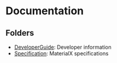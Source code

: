 # Documentation

## Folders

-   [DeveloperGuide](DeveloperGuide): Developer information
-   [Specification](Specification): MaterialX specifications
